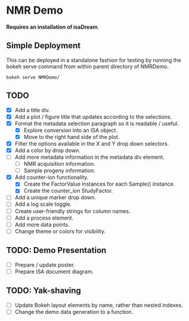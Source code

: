 # NMR Demo

**Requires an installation of isaDream**.

## Simple Deployment

This can be deployed in a standalone fashion for testing by running the bokeh serve command from within parent directory of NMRDemo.

```
bokeh serve NMRDemo/
```

## TODO

- [x] Add a title div.
- [x] Add a plot / figure title that updates according to the selections.
- [x] Format the metadata selection paragraph so it is readable / useful.
	- [x] Explore conversion into an ISA object.
	- [x] Move to the right hand side of the plot.
- [x] Filter the options available in the X and Y drop down selectors.
- [x] Add a color by drop down.
- [ ] Add more metadata information in the metadata div element.
	- [ ] NMR acquisition information.
	- [ ] Sample progeny information.
- [x] Add counter-ion functionality.
	- [x] Create the FactorValue instances for each Sample() instance.
	- [x] Create the counter_ion StudyFactor.
- [ ] Add a unique marker drop down.
- [ ] Add a log scale toggle.
- [ ] Create user-friendly strings for column names.
- [ ] Add a process element.
- [ ] Add more data points.
- [ ] Change theme or colors for visibility.

## TODO: Demo Presentation

- [ ] Prepare / update poster.
- [ ] Prepare ISA document diagram.

## TODO: Yak-shaving

- [ ] Update Bokeh layout elements by name, rather than nested indexes.
- [ ] Change the demo data generation to a function.